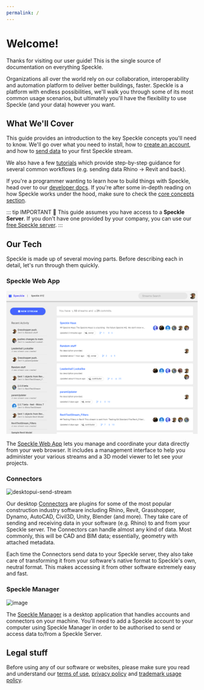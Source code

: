 ```yaml
---
permalink: /
---
```


# Welcome!

Thanks for visiting our user guide! This is the single source of documentation on everything Speckle.

Organizations all over the world rely on our collaboration, interoperability and automation platform to deliver better buildings, faster. Speckle is a platform with endless possibilities, we'll walk you through some of its most common usage scenarios, but ultimately you'll have the flexibility to use Speckle (and your data) however you want.

## What We'll Cover

This guide provides an introduction to the key Speckle concepts you'll need to know. We'll go over what you need to install, how to [create an account](/user/quickstart.html#registration), and how to [send data](/user/ui.html#sending-data) to your first Speckle stream.

We also have a few [tutorials](https://speckle.systems/tutorials/) which provide step-by-step guidance for several common workflows (e.g. sending data Rhino -> Revit and back).

If you're a programmer wanting to learn how to build things with Speckle, head over to our [developer docs](/dev/). If you're after some in-depth reading on how Speckle works under the hood, make sure to check the [core concepts section](/dev/base).

::: tip IMPORTANT 🙌
This guide assumes you have access to a **Speckle Server**.
If you don't have one provided by your company, you can use our [free Speckle server](https://speckle.systems/getstarted/).
:::

## Our Tech

Speckle is made up of several moving parts. Before describing each in detail, let's run through them quickly.

### Speckle Web App

![image-20210322192558215](./img/web/image-20210322192558215.png)

The [Speckle Web App](/user/web) lets you manage and coordinate your data directly from your web browser. It includes a management interface to help you administer your various streams and a 3D model viewer to let see your projects.

### Connectors

![desktopui-send-stream](https://user-images.githubusercontent.com/7717434/106739196-c248e880-6610-11eb-8cc5-01216cc980b1.gif)

Our desktop [Connectors](/user/connectors) are plugins for some of the most popular construction industry software including Rhino, Revit, Grasshopper, Dynamo, AutoCAD, Civil3D, Unity, Blender (and more). They take care of sending and receiving data in your software (e.g. Rhino) to and from your Speckle server. The Connectors can handle almost any kind of data. Most commonly, this will be CAD and BIM data; essentially, geometry with attached metadata.

Each time the Connectors send data to your Speckle server, they also take care of transforming it from your software's native format to Speckle's own, neutral format. This makes accessing it from other software extremely easy and fast.

### Speckle Manager

![image](https://user-images.githubusercontent.com/2679513/140551954-20e06937-d519-4b93-8b0f-5e51a94b69f3.png)

The [Speckle Manager](/user/manager) is a desktop application that handles accounts and connectors on your machine. You'll need to add a Speckle account to your computer using Speckle Manager in order to be authorised to send or access data to/from a Speckle Server.

## Legal stuff

Before using any of our software or websites, please make sure you read and understand our [terms of use](https://speckle.systems/terms/), [privacy policy](https://speckle.systems/privacy/) and [trademark usage policy](https://speckle.systems/trademark/).
